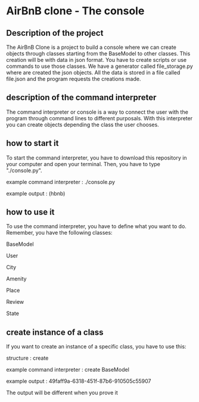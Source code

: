 # AirBnB clone - The console

## Description of the project

The AirBnB Clone is a project to build a console where we can create objects through classes starting from the BaseModel to other classes. This creation will be with data in json format. You have to create scripts or use commands to use those classes. We have a generator called file_storage.py where are created the json objects. All the data is stored in a file called file.json and the program requests the creations made.

## description of the command interpreter

The command interpreter or console is a way to connect the user with the program through command lines to different purposals. With this interpreter you can create objects depending the class the user chooses.

## how to start it

To start the command interpreter, you have to download this repository in your computer and open your terminal. Then, you have to type "./console.py".

example command interpreter : ./console.py

example output : (hbnb) 

## how to use it

To use the command interpreter, you have to define what you want to do. Remember, you have the following classes: 

BaseModel

User

City

Amenity

Place

Review

State

## create instance of a class

If you want to create an instance of a specific class, you have to use this:

structure : create <Class>

example command interpreter : create BaseModel

example output : 49faff9a-6318-451f-87b6-910505c55907 

The output will be different when you prove it



